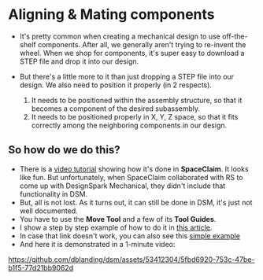 # Aligning & Mating components

* It's pretty common when creating a mechanical design to use off-the-shelf components. After all, we generally aren't trying to re-invent the wheel. When we shop for components, it's super easy to download a STEP file and drop it into our design.

* But there's a little more to it than just dropping a STEP file into our design. We also need to position it properly (in 2 respects).
    1. It needs to be positioned within the assembly structure, so that it becomes a component of the desired subassembly.
    2. It needs to be positioned properly in X, Y, Z space, so that it fits correctly among the neighboring components in our design.

## So how do we do this?

* There is a [video tutorial](https://www.youtube.com/watch?v=7yrhunri-HE) showing how it's done in **SpaceClaim**. It looks like fun. But unfortunately, when SpaceClaim collaborated with RS to come up with DesignSpark Mechanical, they didn't include that functionality in DSM.
* But, all is not lost. As it turns out, it can still be done in DSM, it's just not well documented.
* You have to use the **Move Tool** and a few of its **Tool Guides**.
* I show a step by step example of how to do it in [this article](https://www.rs-online.com/designspark/designspark-mechanical-how-to-align-mate-components).
* In case that link doesn't work, you can also see this [simple example](mate-align-dsm.md)
* And here it is demonstrated in a 1-minute video:

https://github.com/dblanding/dsm/assets/53412304/5fbd6920-753c-47be-b1f5-77d21bb9062d

